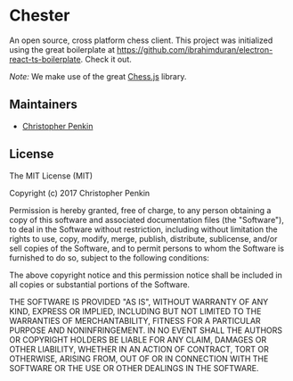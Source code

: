 # Chester

An open source, cross platform chess client. This project was initialized using the great boilerplate at 
https://github.com/ibrahimduran/electron-react-ts-boilerplate. Check it out.

_Note:_ We make use of the great [Chess.js](https://github.com/jhlywa/chess.js) library.


## Maintainers

 * [Christopher Penkin](https://github.com/penkin)


## License

The MIT License (MIT)

Copyright (c) 2017 Christopher Penkin

Permission is hereby granted, free of charge, to any person obtaining a copy of this software and associated 
documentation files (the "Software"), to deal in the Software without restriction, including without limitation 
the rights to use, copy, modify, merge, publish, distribute, sublicense, and/or sell copies of the Software, and 
to permit persons to whom the Software is furnished to do so, subject to the following conditions:

The above copyright notice and this permission notice shall be included in all copies or substantial portions of the 
Software.

THE SOFTWARE IS PROVIDED "AS IS", WITHOUT WARRANTY OF ANY KIND, EXPRESS OR IMPLIED, INCLUDING BUT NOT LIMITED TO THE 
WARRANTIES OF MERCHANTABILITY, FITNESS FOR A PARTICULAR PURPOSE AND NONINFRINGEMENT. IN NO EVENT SHALL THE AUTHORS 
OR COPYRIGHT HOLDERS BE LIABLE FOR ANY CLAIM, DAMAGES OR OTHER LIABILITY, WHETHER IN AN ACTION OF CONTRACT, TORT OR 
OTHERWISE, ARISING FROM, OUT OF OR IN CONNECTION WITH THE SOFTWARE OR THE USE OR OTHER DEALINGS IN THE SOFTWARE.
